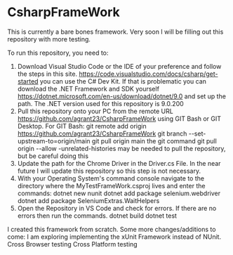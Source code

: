 # CsharpFrameWork

This is currently a bare bones framework. Very soon I will be filling out this repository with more testing.

To run this repository, you need to: 
1. Download Visual Studio Code or the IDE of your preference and follow the steps in this
   site. 
    https://code.visualstudio.com/docs/csharp/get-started
    you can use the C# Dev Kit. If that is problematic you can download the .NET Framework and SDK yourself https://dotnet.microsoft.com/en-us/download/dotnet/9.0 and set up the path. The .NET version used for this repository is 9.0.200
2. Pull this repository onto your PC from the remote URL 
    https://github.com/agrant23/CsharpFrameWork using
        GIT Bash or GIT Desktop. For GIT Bash:
        git remote add origin https://github.com/agrant23/CsharpFrameWork
        git branch --set-upstream-to=origin/main
        git pull origin main
            the git command
                git pull origin <remote branch> --allow -unrelated-histories
            may be needed to pull the repository, but be careful doing this
3. Update the path for the Chrome Driver in the Driver.cs File.
        In the near future I will update this repository so this step is not necessary.
4. With your Operating System's command console navigate to the directory where the 
    MyTestFrameWork.csproj lives and enter the commands:
        dotnet new nunit
        dotnet add package selenium.webdriver
        dotnet add package SeleniumExtras.WaitHelpers
5. Open the Repository in VS Code and check for errors. If there are no errors then run the
     commands.
        dotnet build
        dotnet test


I created this framework from scratch. Some more changes/additions to come: 
    I am exploring implementing the xUnit Framework instead of NUnit.
    Cross Browser testing
    Cross Platform testing
